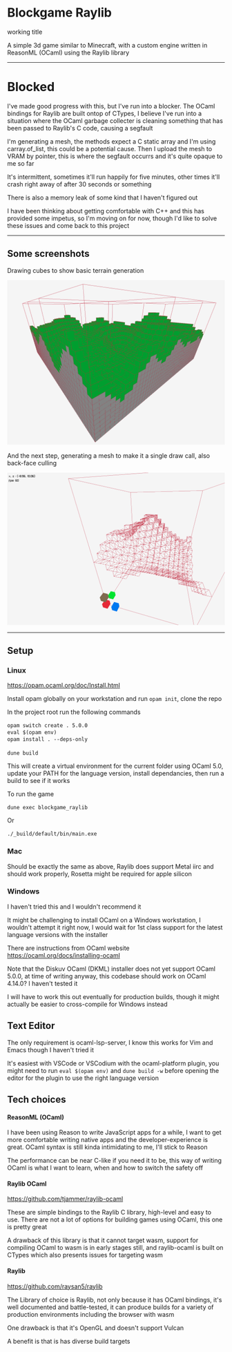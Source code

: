 # Blockgame Raylib 
working title 

A simple 3d game similar to Minecraft, with a custom engine written in ReasonML (OCaml) using the Raylib library

--- 

# Blocked 

I've made good progress with this, but I've run into a blocker. The OCaml bindings for Raylib are built ontop of CTypes, I believe I've run into a situation where the OCaml garbage collecter is cleaning something that has been passed to Raylib's C code, causing a segfault

I'm generating a mesh, the methods expect a C static array and I'm using carray.of_list, this could be a potential cause. Then I upload the mesh to VRAM by pointer, this is where the segfault occurrs and it's quite opaque to me so far 

It's intermittent, sometimes it'll run happily for five minutes, other times it'll crash right away of after 30 seconds or something 

There is also a memory leak of some kind that I haven't figured out 

I have been thinking about getting comfortable with C++ and this has provided some impetus, so I'm moving on for now, though I'd like to solve these issues and come back to this project

---

## Some screenshots 

Drawing cubes to show basic terrain generation 

![Drawing Cubes](./screenshots/blocks.png)

And the next step, generating a mesh to make it a single draw call, also back-face culling

![Drawing Meshes](./screenshots/mesh.png)

---

## Setup 

### Linux

https://opam.ocaml.org/doc/Install.html 

Install opam globally on your workstation and run `opam init`, clone the repo

In the project root run the following commands 
```
opam switch create . 5.0.0
eval $(opam env)
opam install . --deps-only

dune build
```
This will create a virtual environment for the current folder using OCaml 5.0, update your PATH for the language version, install dependancies, then run a build to see if it works


To run the game 
```
dune exec blockgame_raylib
```

Or 
```
./_build/default/bin/main.exe
```

### Mac 

Should be exactly the same as above, Raylib does support Metal iirc and should work properly, Rosetta might be required for apple silicon 

### Windows 

I haven't tried this and I wouldn't recommend it 

It might be challenging to install OCaml on a Windows workstation, I wouldn't attempt it right now, I would wait for 1st class support for the latest language versions with the installer

There are instructions from OCaml website https://ocaml.org/docs/installing-ocaml

Note that the Diskuv OCaml (DKML) installer does not yet support OCaml 5.0.0, at time of writing anyway, this codebase should work on OCaml 4.14.0? I haven't tested it 

I will have to work this out eventually for production builds, though it might actually be easier to cross-compile for Windows instead 

## Text Editor 

The only requirement is ocaml-lsp-server, I know this works for Vim and Emacs though I haven't tried it

It's easiest with VSCode or VSCodium with the ocaml-platform plugin, you might need to run `eval $(opam env)` 
and `dune build -w` before opening the editor for the plugin to use the right language version

## Tech choices

#### ReasonML (OCaml)

I have been using Reason to write JavaScript apps for a while, I want to get more comfortable writing native apps and the developer-experience is great. OCaml syntax is still kinda intimidating to me, I'll stick to Reason 

The performance can be near C-like if you need it to be, this way of writing OCaml is what I want to learn, when and how to switch the safety off 

#### Raylib OCaml 

https://github.com/tjammer/raylib-ocaml 

These are simple bindings to the Raylib C library, high-level and easy to use. There are not a lot of options for building games using OCaml, this one is pretty great 

A drawback of this library is that it cannot target wasm, support for compiling OCaml to wasm is in early stages still, and raylib-ocaml is built on CTypes which also presents issues for targeting wasm 

#### Raylib 

https://github.com/raysan5/raylib 

The Library of choice is Raylib, not only because it has OCaml bindings, it's well documented and battle-tested, it can produce builds for a variety of production environments including the browser with wasm 

One drawback is that it's OpenGL and doesn't support Vulcan 

A benefit is that is has diverse build targets 
